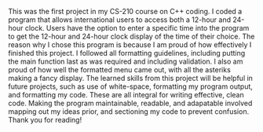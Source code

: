 This was the first project in my CS-210 course on C++ coding. I coded a program that allows international users to access both a 12-hour and 24-hour clock. Users have the option to enter a specific time into the program to get the 12-hour and 24-hour clock display of the time of their choice. The reason why I chose this program is because I am proud of how effectively I finished this project. I followed all formatting guidelines, including putting the main function last as was required and including validation. I also am proud of how well the formatted menu came out, with all the asteriks making a fancy display. The learned skills from this project will be helpful in future projects, such as use of white-space, formatting my program output, and formatting my code. These are all integral for writing effective, clean code. Making the program maintainable, readable, and adapatable involved mapping out my ideas prior, and sectioning my code to prevent confusion. Thank you for reading!
